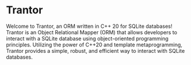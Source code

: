 # Trantor 

Welcome to Trantor, an ORM written in C++ 20 for SQLite databases! Trantor is an Object Relational Mapper (ORM) that allows developers to interact with a SQLite database using object-oriented programming principles. Utilizing the power of C++20 and template metaprogramming, Trantor provides a simple, robust, and efficient way to interact with SQLite databases. 
